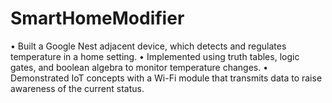 # SmartHomeModifier

• Built a Google Nest adjacent device, which detects and regulates temperature in a home setting.
• Implemented using truth tables, logic gates, and boolean algebra to monitor temperature changes.
• Demonstrated IoT concepts with a Wi-Fi module that transmits data to raise awareness of the current status.
